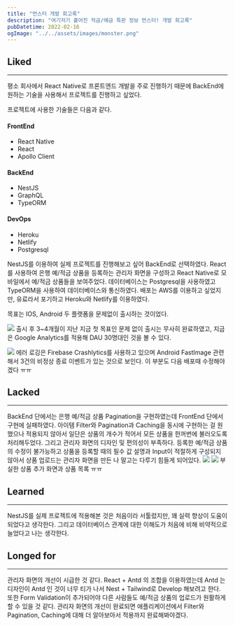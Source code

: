 ```yaml
---
title: "먼스터 개발 회고록"
description: "여기저기 흩어진 적금/예금 특판 정보 먼스터! 개발 회고록"
pubDatetime: 2022-02-16
ogImage: "../../assets/images/monster.png"
---
```


## Liked

---

평소 회사에서 React Native로 프론트엔드 개발을 주로 진행하기 때문에 BackEnd에 원하는 기술을 사용해서 프로젝트를 진행하고 싶었다.

프로젝트에 사용한 기술들은 다음과 같다.

#### FrontEnd

- React Native
- React
- Apollo Client

#### BackEnd

- NestJS
- GraphQL
- TypeORM

#### DevOps

- Heroku
- Netlify
- Postgresql

NestJS를 이용하여 실제 프로젝트를 진행해보고 싶어 BackEnd로 선택하였다.
React를 사용하여 은행 예/적금 상품을 등록하는 관리자 화면을 구성하고 React Native로 모바일에서 예/적금 상품들을 보여주었다.
데이터베이스는 Postgresql을 사용하였고 TypeORM을 사용하여 데이터베이스와 통신하였다.
배포는 AWS를 이용하고 싶었지만, 유료라서 포기하고 Heroku와 Netlify를 이용하였다.

목표는 IOS, Android 두 플랫폼을 문제없이 출시하는 것이었다.

![](https://images.velog.io/images/hojin9622/post/89d7a83c-e787-466e-b728-e2fbe9447a22/Screen%20Shot%202022-02-15%20at%2011.59.54%20PM.png)
출시 후 3~4개월이 지난 지금 첫 목표인 문제 없이 출시는 무사히 완료하였고, 지금은 Google Analytics를 적용해 DAU 30명대인 것을 볼 수 있다.

![](https://images.velog.io/images/hojin9622/post/58d7d1f2-ed47-440d-a202-38f57ff87e70/Screen%20Shot%202022-02-16%20at%2012.04.16%20AM.png)
에러 로깅은 Firebase Crashlytics를 사용하고 있으며 Android FastImage 관련해서 3건의 비정상 종료 이벤트가 있는 것으로 보인다.
이 부분도 다음 배포때 수정해야겠다 ㅠㅠ

## Lacked

---

BackEnd 단에서는 은행 예/적금 상품 Pagination을 구현하였는데 FrontEnd 단에서 구현에 실패하였다.
아이템 Filter와 Pagination과 Caching을 동시에 구현하는 걸 원했으나 적용되지 않아서 일단은 상품의 개수가 적어서 모든 상품을 한꺼번에 불러오도록 처리해두었다.
그리고 관리자 화면의 디자인 및 편의성이 부족하다.
등록한 예/적금 상품의 수정이 불가능하고 상품을 등록할 때의 필수 값 설명과 Input이 적절하게 구성되지 않아서 상품 업로드는 관리자 화면을 만든 나 말고는 다루기 힘들게 되어있다.
![](https://images.velog.io/images/hojin9622/post/1e6161a7-9ff4-4efd-854d-1efdc891563f/Screen%20Shot%202022-02-15%20at%2011.49.20%20PM.png)
![](https://images.velog.io/images/hojin9622/post/4478b903-4d3c-4d34-a21e-87f7e9a8a178/Screen%20Shot%202022-02-15%20at%2011.58.15%20PM.png)
부실한 상품 추가 화면과 상품 목록 ㅠㅠ

## Learned

---

NestJS를 실제 프로젝트에 적용해본 것은 처음이라 서툴렀지만, 꽤 실력 향상이 도움이 되었다고 생각한다.
그리고 데이터베이스 관계에 대한 이해도가 처음에 비해 비약적으로 늘었다고 나는 생각한다.

## Longed for

---

관리자 화면의 개선이 시급한 것 같다.
React + Antd 의 조합을 이용하였는데 Antd 는 디자인이 Antd 인 것이 너무 티가 나서 Nest + Tailwind로 Develop 해보려고 한다.
또한 Form Validation이 추가되어야 다른 사람들도 예/적금 상품의 업로드가 원활하게 할 수 있을 것 같다.
관리자 화면의 개선이 완료되면 애플리케이션에서 Filter와 Pagination, Caching에 대해 더 알아보아서 적용까지 완료해봐야겠다.
